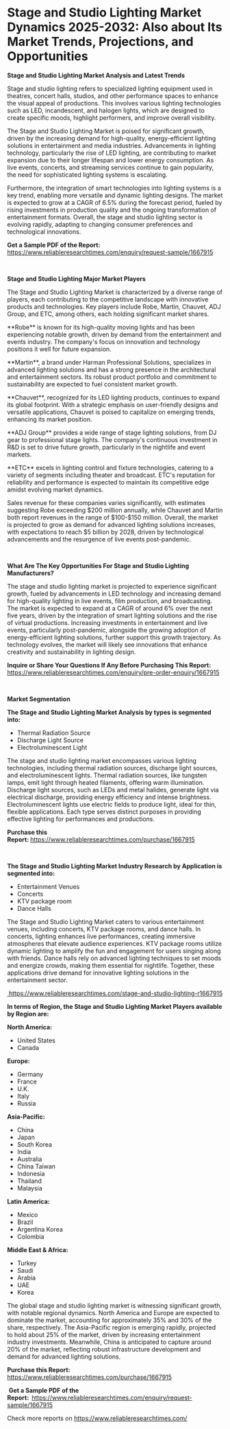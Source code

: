 <p><h1>Stage and Studio Lighting Market Dynamics 2025-2032: Also about Its Market Trends, Projections, and Opportunities</h1></p><p><strong>Stage and Studio Lighting Market Analysis and Latest Trends</strong></p>
<p><p>Stage and studio lighting refers to specialized lighting equipment used in theatres, concert halls, studios, and other performance spaces to enhance the visual appeal of productions. This involves various lighting technologies such as LED, incandescent, and halogen lights, which are designed to create specific moods, highlight performers, and improve overall visibility.</p><p>The Stage and Studio Lighting Market is poised for significant growth, driven by the increasing demand for high-quality, energy-efficient lighting solutions in entertainment and media industries. Advancements in lighting technology, particularly the rise of LED lighting, are contributing to market expansion due to their longer lifespan and lower energy consumption. As live events, concerts, and streaming services continue to gain popularity, the need for sophisticated lighting systems is escalating. </p><p>Furthermore, the integration of smart technologies into lighting systems is a key trend, enabling more versatile and dynamic lighting designs. The market is expected to grow at a CAGR of 6.5% during the forecast period, fueled by rising investments in production quality and the ongoing transformation of entertainment formats. Overall, the stage and studio lighting sector is evolving rapidly, adapting to changing consumer preferences and technological innovations.</p></p>
<p><strong>Get a Sample PDF of the Report:&nbsp;</strong> <a href="https://www.reliableresearchtimes.com/enquiry/request-sample/1667915?utm_campaign=3016&utm_medium=2&utm_source=Github&utm_content=ia&utm_term=07032025&utm_id=stage-and-studio-lighting">https://www.reliableresearchtimes.com/enquiry/request-sample/1667915</a></p>
<p>&nbsp;</p>
<p><strong>Stage and Studio Lighting Major Market Players</strong></p>
<p><p>The Stage and Studio Lighting Market is characterized by a diverse range of players, each contributing to the competitive landscape with innovative products and technologies. Key players include Robe, Martin, Chauvet, ADJ Group, and ETC, among others, each holding significant market shares.</p><p>**Robe** is known for its high-quality moving lights and has been experiencing notable growth, driven by demand from the entertainment and events industry. The company's focus on innovation and technology positions it well for future expansion.</p><p>**Martin**, a brand under Harman Professional Solutions, specializes in advanced lighting solutions and has a strong presence in the architectural and entertainment sectors. Its robust product portfolio and commitment to sustainability are expected to fuel consistent market growth.</p><p>**Chauvet**, recognized for its LED lighting products, continues to expand its global footprint. With a strategic emphasis on user-friendly designs and versatile applications, Chauvet is poised to capitalize on emerging trends, enhancing its market position.</p><p>**ADJ Group** provides a wide range of stage lighting solutions, from DJ gear to professional stage lights. The company's continuous investment in R&D is set to drive future growth, particularly in the nightlife and event markets.</p><p>**ETC** excels in lighting control and fixture technologies, catering to a variety of segments including theater and broadcast. ETC's reputation for reliability and performance is expected to maintain its competitive edge amidst evolving market dynamics.</p><p>Sales revenue for these companies varies significantly, with estimates suggesting Robe exceeding $200 million annually, while Chauvet and Martin both report revenues in the range of $100-$150 million. Overall, the market is projected to grow as demand for advanced lighting solutions increases, with expectations to reach $5 billion by 2028, driven by technological advancements and the resurgence of live events post-pandemic.</p></p>
<p>&nbsp;</p>
<p><strong>What Are The Key Opportunities For Stage and Studio Lighting Manufacturers?</strong></p>
<p><p>The stage and studio lighting market is projected to experience significant growth, fueled by advancements in LED technology and increasing demand for high-quality lighting in live events, film production, and broadcasting. The market is expected to expand at a CAGR of around 6% over the next five years, driven by the integration of smart lighting solutions and the rise of virtual productions. Increasing investments in entertainment and live events, particularly post-pandemic, alongside the growing adoption of energy-efficient lighting solutions, further support this growth trajectory. As technology evolves, the market will likely see innovations that enhance creativity and sustainability in lighting design.</p></p>
<p><strong>Inquire or Share Your Questions If Any Before Purchasing This Report:</strong> <a href="https://www.reliableresearchtimes.com/enquiry/pre-order-enquiry/1667915?utm_campaign=3016&utm_medium=2&utm_source=Github&utm_content=ia&utm_term=07032025&utm_id=stage-and-studio-lighting">https://www.reliableresearchtimes.com/enquiry/pre-order-enquiry/1667915</a></p>
<p>&nbsp;</p>
<p><strong>Market Segmentation</strong></p>
<p><strong>The Stage and Studio Lighting Market Analysis by types is segmented into:</strong></p>
<p><ul><li>Thermal Radiation Source</li><li>Discharge Light Source</li><li>Electroluminescent Light</li></ul></p>
<p><p>The stage and studio lighting market encompasses various lighting technologies, including thermal radiation sources, discharge light sources, and electroluminescent lights. Thermal radiation sources, like tungsten lamps, emit light through heated filaments, offering warm illumination. Discharge light sources, such as LEDs and metal halides, generate light via electrical discharge, providing energy efficiency and intense brightness. Electroluminescent lights use electric fields to produce light, ideal for thin, flexible applications. Each type serves distinct purposes in providing effective lighting for performances and productions.</p></p>
<p><strong>Purchase this Report:&nbsp;</strong><a href="https://www.reliableresearchtimes.com/purchase/1667915?utm_campaign=3016&utm_medium=2&utm_source=Github&utm_content=ia&utm_term=07032025&utm_id=stage-and-studio-lighting">https://www.reliableresearchtimes.com/purchase/1667915</a></p>
<p>&nbsp;</p>
<p><strong>The Stage and Studio Lighting Market Industry Research by Application is segmented into:</strong></p>
<p><ul><li>Entertainment Venues</li><li>Concerts</li><li>KTV package room</li><li>Dance Halls</li></ul></p>
<p><p>The Stage and Studio Lighting Market caters to various entertainment venues, including concerts, KTV package rooms, and dance halls. In concerts, lighting enhances live performances, creating immersive atmospheres that elevate audience experiences. KTV package rooms utilize dynamic lighting to amplify the fun and engagement for users singing along with friends. Dance halls rely on advanced lighting techniques to set moods and energize crowds, making them essential for nightlife. Together, these applications drive demand for innovative lighting solutions in the entertainment sector.</p></p>
<p><a href="https://www.reliableresearchtimes.com/stage-and-studio-lighting-r1667915?utm_campaign=3016&utm_medium=2&utm_source=Github&utm_content=ia&utm_term=07032025&utm_id=stage-and-studio-lighting">&nbsp;https://www.reliableresearchtimes.com/stage-and-studio-lighting-r1667915</a></p>
<p><strong>In terms of Region, the Stage and Studio Lighting Market Players available by Region are:</strong></p>
<p>
    <p> <strong> North America: </strong>
        <ul>
            <li>United States</li>
            <li>Canada</li>
        </ul>
        </p> 
    <p> <strong> Europe: </strong>
        <ul>
            <li>Germany</li>
            <li>France</li>
            <li>U.K.</li>
            <li>Italy</li>
            <li>Russia</li>
        </ul>
        </p> 
    <p> <strong> Asia-Pacific: </strong>
        <ul>
            <li>China</li>
            <li>Japan</li>
            <li>South Korea</li>
            <li>India</li>
            <li>Australia</li>
            <li>China Taiwan</li>
            <li>Indonesia</li>
            <li>Thailand</li>
            <li>Malaysia</li>
        </ul>
        </p> 
    <p> <strong> Latin America: </strong>
        <ul>
            <li>Mexico</li>
            <li>Brazil</li>
            <li>Argentina Korea</li>
            <li>Colombia</li>
        </ul>
        </p> 
    <p> <strong> Middle East & Africa: </strong>
        <ul>
            <li>Turkey</li>
            <li>Saudi</li>
            <li>Arabia</li>
            <li>UAE</li>
            <li>Korea</li>
        </ul>
    </p>
    </p>
<p><p>The global stage and studio lighting market is witnessing significant growth, with notable regional dynamics. North America and Europe are expected to dominate the market, accounting for approximately 35% and 30% of the share, respectively. The Asia-Pacific region is emerging rapidly, projected to hold about 25% of the market, driven by increasing entertainment industry investments. Meanwhile, China is anticipated to capture around 20% of the market, reflecting robust infrastructure development and demand for advanced lighting solutions.</p></p>
<p><strong>Purchase this Report: </strong><a href="https://www.reliableresearchtimes.com/purchase/1667915?utm_campaign=3016&utm_medium=2&utm_source=Github&utm_content=ia&utm_term=07032025&utm_id=stage-and-studio-lighting">https://www.reliableresearchtimes.com/purchase/1667915</a></p>
<p>&nbsp;<strong>Get a Sample PDF of the Report:&nbsp;&nbsp;</strong><a href="https://www.reliableresearchtimes.com/enquiry/request-sample/1667915?utm_campaign=3016&utm_medium=2&utm_source=Github&utm_content=ia&utm_term=07032025&utm_id=stage-and-studio-lighting">https://www.reliableresearchtimes.com/enquiry/request-sample/1667915</a></p>
<p><strong></strong></p>
<p>Check more reports on <a href="https://www.reliableresearchtimes.com/?utm_campaign=3016&utm_medium=2&utm_source=Github&utm_content=ia&utm_term=07032025&utm_id=stage-and-studio-lighting">https://www.reliableresearchtimes.com/</a></p>